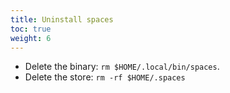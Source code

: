 ```yaml
---
title: Uninstall spaces
toc: true
weight: 6
---
```


- Delete the binary: `rm $HOME/.local/bin/spaces`.
- Delete the store: `rm -rf $HOME/.spaces`

